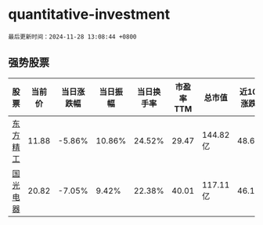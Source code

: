 # quantitative-investment

`最后更新时间：2024-11-28 13:08:44 +0800`

## 强势股票

|股票|当前价|当日涨跌幅|当日振幅|当日换手率|市盈率TTM|总市值|近10日涨跌幅|
|----|----|----|----|----|----|----|----|
|[东方精工](https://xueqiu.com/S/SZ002611)|11.88|-5.86%|10.86%|24.52%|29.47|144.82亿|48.69%|
|[国光电器](https://xueqiu.com/S/SZ002045)|20.82|-7.05%|9.42%|22.38%|40.01|117.11亿|46.11%|
